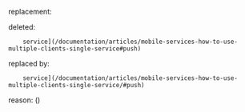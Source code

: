 replacement:

deleted:

		service](/documentation/articles/mobile-services-how-to-use-multiple-clients-single-service#push)

replaced by:

		service](/documentation/articles/mobile-services-how-to-use-multiple-clients-single-service/#push)

reason: ()

